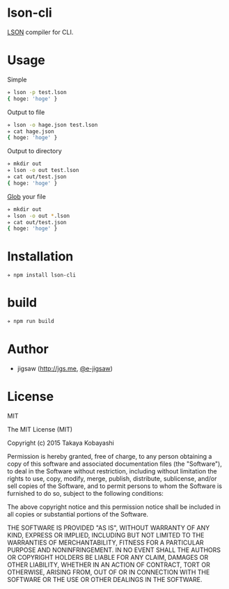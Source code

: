 lson-cli
========

[LSON](https://github.com/gkovacs/lson) compiler for CLI.

# Usage

Simple

```sh
✈ lson -p test.lson
{ hoge: 'hoge' }
```

Output to file

```sh
✈ lson -o hage.json test.lson
✈ cat hage.json
{ hoge: 'hoge' }
```

Output to directory

```sh
✈ mkdir out
✈ lson -o out test.lson
✈ cat out/test.json
{ hoge: 'hoge' }
```

[Glob](https://github.com/isaacs/node-glob) your file

```sh
✈ mkdir out
✈ lson -o out *.lson
✈ cat out/test.json
{ hoge: 'hoge' }
```

# Installation

```
✈ npm install lson-cli
```

# build

```sh
✈ npm run build
```

# Author

* jigsaw (http://jgs.me, [@e-jigsaw](https://github.com/e-jigsaw))

# License

MIT

The MIT License (MIT)

Copyright (c) 2015 Takaya Kobayashi

Permission is hereby granted, free of charge, to any person obtaining a copy of this software and associated documentation files (the "Software"), to deal in the Software without restriction, including without limitation the rights to use, copy, modify, merge, publish, distribute, sublicense, and/or sell copies of the Software, and to permit persons to whom the Software is furnished to do so, subject to the following conditions:

The above copyright notice and this permission notice shall be included in all copies or substantial portions of the Software.

THE SOFTWARE IS PROVIDED "AS IS", WITHOUT WARRANTY OF ANY KIND, EXPRESS OR IMPLIED, INCLUDING BUT NOT LIMITED TO THE WARRANTIES OF MERCHANTABILITY, FITNESS FOR A PARTICULAR PURPOSE AND NONINFRINGEMENT. IN NO EVENT SHALL THE AUTHORS OR COPYRIGHT HOLDERS BE LIABLE FOR ANY CLAIM, DAMAGES OR OTHER LIABILITY, WHETHER IN AN ACTION OF CONTRACT, TORT OR OTHERWISE, ARISING FROM, OUT OF OR IN CONNECTION WITH THE SOFTWARE OR THE USE OR OTHER DEALINGS IN THE SOFTWARE.
